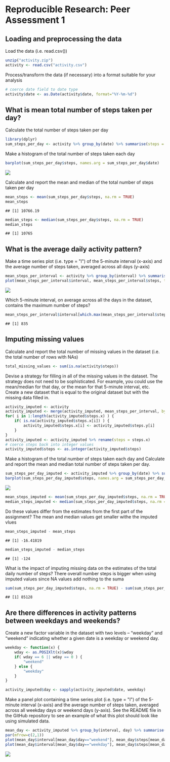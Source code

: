 # Reproducible Research: Peer Assessment 1

## Loading and preprocessing the data

Load the data (i.e. read.csv())

```r
unzip("activity.zip")
activity <- read.csv("activity.csv")
```
Process/transform the data (if necessary) into a format suitable for your analysis

```r
# coerce date field to date type
activity$date <- as.Date(activity$date, format="%Y-%m-%d")
```

## What is mean total number of steps taken per day?

Calculate the total number of steps taken per day

```r
library(dplyr)
sum_steps_per_day <- activity %>% group_by(date) %>% summarise(steps = sum(steps))
```

Make a histogram of the total number of steps taken each day

```r
barplot(sum_steps_per_day$steps, names.arg = sum_steps_per_day$date)
```

![](PA1_template_files/figure-html/unnamed-chunk-4-1.png)

Calculate and report the mean and median of the total number of steps taken per day

```r
mean_steps <- mean(sum_steps_per_day$steps, na.rm = TRUE)
mean_steps
```

```
## [1] 10766.19
```

```r
median_steps <- median(sum_steps_per_day$steps, na.rm = TRUE)
median_steps
```

```
## [1] 10765
```

## What is the average daily activity pattern?

Make a time series plot (i.e. type = "l") of the 5-minute interval (x-axis) and the average number of steps taken, averaged across all days (y-axis)

```r
mean_steps_per_interval <- activity %>% group_by(interval) %>% summarise(steps = mean(steps, na.rm = TRUE))
plot(mean_steps_per_interval$interval, mean_steps_per_interval$steps, type="l", xlab="interval", ylab="steps mean")
```

![](PA1_template_files/figure-html/unnamed-chunk-6-1.png)

Which 5-minute interval, on average across all the days in the dataset, contains the maximum number of steps?

```r
mean_steps_per_interval$interval[which.max(mean_steps_per_interval$steps)]
```

```
## [1] 835
```

## Imputing missing values

Calculate and report the total number of missing values in the dataset (i.e. the total number of rows with NAs)

```r
total_missing_values <- sum(is.na(activity$steps))
```

Devise a strategy for filling in all of the missing values in the dataset. The strategy does not need to be sophisticated. For example, you could use the mean/median for that day, or the mean for that 5-minute interval, etc.
Create a new dataset that is equal to the original dataset but with the missing data filled in.

```r
activity_imputed <- activity
activity_imputed <- merge(activity_imputed, mean_steps_per_interval, by = "interval")
for( i in 1:length(activity_imputed$steps.x) ) {
    if( is.na(activity_imputed$steps.x[i]) ) {
        activity_imputed$steps.x[i] <- activity_imputed$steps.y[i]
    }
}
activity_imputed <- activity_imputed %>% rename(steps = steps.x)
# coerce steps back into integer values
activity_imputed$steps <- as.integer(activity_imputed$steps)
```

Make a histogram of the total number of steps taken each day and Calculate and report the mean and median total number of steps taken per day.

```r
sum_steps_per_day_imputed <- activity_imputed %>% group_by(date) %>% summarise(steps = sum(steps))
barplot(sum_steps_per_day_imputed$steps, names.arg = sum_steps_per_day_imputed$date)
```

![](PA1_template_files/figure-html/unnamed-chunk-10-1.png)

```r
mean_steps_imputed <- mean(sum_steps_per_day_imputed$steps, na.rm = TRUE)
median_steps_imputed <- median(sum_steps_per_day_imputed$steps, na.rm = TRUE)
```
Do these values differ from the estimates from the first part of the assignment?
The mean and median values get smaller withe the imputed vlues

```r
mean_steps_imputed - mean_steps
```

```
## [1] -16.41819
```

```r
median_steps_imputed - median_steps
```

```
## [1] -124
```

What is the impact of imputing missing data on the estimates of the total daily number of steps?
There overall number steps is bigger when using imputed values since NA values add nothing to the suma

```r
sum(sum_steps_per_day_imputed$steps, na.rm = TRUE) - sum(sum_steps_per_day$steps, na.rm = TRUE)
```

```
## [1] 85128
```


## Are there differences in activity patterns between weekdays and weekends?
Create a new factor variable in the dataset with two levels – “weekday” and “weekend” indicating whether a given date is a weekday or weekend day.

```r
weekday <- function(x) {
    wday <- as.POSIXlt(x)$wday
    if( wday == 6 || wday == 0 ) {
        "weekend"
    } else {
        "weekday"
    }
}

activity_imputed$day <- sapply(activity_imputed$date, weekday)
```

Make a panel plot containing a time series plot (i.e. type = "l") of the 5-minute interval (x-axis) and the average number of steps taken, averaged across all weekday days or weekend days (y-axis). See the README file in the GitHub repository to see an example of what this plot should look like using simulated data.

```r
mean_day <- activity_imputed %>% group_by(interval, day) %>% summarise(steps = mean(steps))
par(mfrow=c(2,1))
plot(mean_day$interval[mean_day$day=="weekend"], mean_day$steps[mean_day$day=="weekend"], type="l", main="weekend", xlab="interval", ylab = "Number of steps")
plot(mean_day$interval[mean_day$day=="weekday"], mean_day$steps[mean_day$day=="weekday"], type="l", main="weekday", xlab="interval", ylab = "Number of steps")
```

![](PA1_template_files/figure-html/unnamed-chunk-14-1.png)

